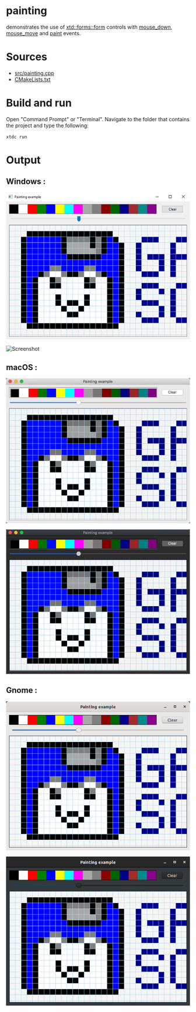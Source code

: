 # painting

demonstrates the use of [xtd::forms::form](https://gammasoft71.github.io/xtd/reference_guides/latest/classxtd_1_1forms_1_1form.html) controls with [mouse_down](https://gammasoft71.github.io/xtd/reference_guides/latest/group__events.html#ga78229b7c5de3da5379275b9189fbe2e0), [mouse_move](https://gammasoft71.github.io/xtd/reference_guides/latest/group__events.html#gaac2a16980e4b572a8d79d102124963e2) and [paint](https://gammasoft71.github.io/xtd/reference_guides/latest/group__events.html#ga9807bd96bb4688bf38e796a165c734c1) events.

# Sources

* [src/painting.cpp](src/painting.cpp)
* [CMakeLists.txt](CMakeLists.txt)

# Build and run

Open "Command Prompt" or "Terminal". Navigate to the folder that contains the project and type the following:

```shell
xtdc run
```

# Output

## Windows :

![Screenshot](../../../../docs/pictures/examples/painting_w.png)

![Screenshot](../../../../docs/pictures/examples/painting_wd.png)

## macOS :

![Screenshot](../../../../docs/pictures/examples/painting_m.png)

![Screenshot](../../../../docs/pictures/examples/painting_md.png)

## Gnome :

![Screenshot](../../../../docs/pictures/examples/painting_g.png)

![Screenshot](../../../../docs/pictures/examples/painting_gd.png)
